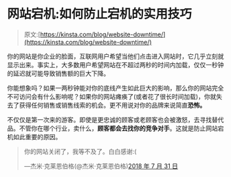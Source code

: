 # 网站宕机:如何防止宕机的实用技巧

> 原文:[https://kinsta.com/blog/website-downtime/](https://kinsta.com/blog/website-downtime/)

你的网站是你企业的脸面，互联网用户希望当他们点击进入网站时，它几乎立刻就显示出来。事实上，大多数用户希望网站在不超过两秒的时间内加载，仅仅一秒钟的延迟就可能导致销售额的巨大下降。

你能想象吗？如果一两秒钟能对你的底线产生如此巨大的影响，那么你的网站完全不可访问会有什么影响呢？如果你的网站瘫痪了(或者花了很长时间加载)，你就失去了获得任何销售或销售线索的机会。更不用说对你的品牌来说简直**恐怖。**

不仅仅是第一次来的游客。即使是更忠诚的顾客或老顾客也会被激怒，去寻找替代品。不管你在哪个行业，卖什么，**顾客都会去找你的竞争对手**。这就是防止网站宕机如此重要的原因。

> 你的网站关闭了，我等不及了。白白感谢:(
> 
> —杰米·克莱恩伯格(@杰米·克莱恩伯格)[2018 年 7 月 31 日](https://twitter.com/JamieKleinberg/status/1024326967636762626?ref_src=twsrc%5Etfw)